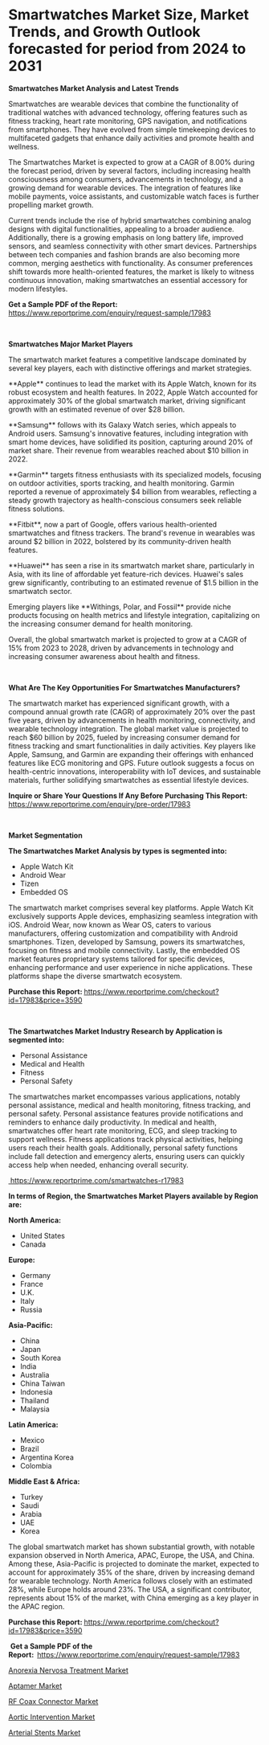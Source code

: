 <p><h1>Smartwatches Market Size, Market Trends, and Growth Outlook forecasted for period from 2024 to 2031</h1></p><p><strong>Smartwatches Market Analysis and Latest Trends</strong></p>
<p><p>Smartwatches are wearable devices that combine the functionality of traditional watches with advanced technology, offering features such as fitness tracking, heart rate monitoring, GPS navigation, and notifications from smartphones. They have evolved from simple timekeeping devices to multifaceted gadgets that enhance daily activities and promote health and wellness.</p><p>The Smartwatches Market is expected to grow at a CAGR of 8.00% during the forecast period, driven by several factors, including increasing health consciousness among consumers, advancements in technology, and a growing demand for wearable devices. The integration of features like mobile payments, voice assistants, and customizable watch faces is further propelling market growth.</p><p>Current trends include the rise of hybrid smartwatches combining analog designs with digital functionalities, appealing to a broader audience. Additionally, there is a growing emphasis on long battery life, improved sensors, and seamless connectivity with other smart devices. Partnerships between tech companies and fashion brands are also becoming more common, merging aesthetics with functionality. As consumer preferences shift towards more health-oriented features, the market is likely to witness continuous innovation, making smartwatches an essential accessory for modern lifestyles.</p></p>
<p><strong>Get a Sample PDF of the Report:&nbsp;</strong> <a href="https://www.reportprime.com/enquiry/request-sample/17983?utm_campaign=11&utm_medium=2&utm_source=Github&utm_content=ia&utm_term=20112024&utm_id=smartwatches">https://www.reportprime.com/enquiry/request-sample/17983</a></p>
<p>&nbsp;</p>
<p><strong>Smartwatches Major Market Players</strong></p>
<p><p>The smartwatch market features a competitive landscape dominated by several key players, each with distinctive offerings and market strategies. </p><p>**Apple** continues to lead the market with its Apple Watch, known for its robust ecosystem and health features. In 2022, Apple Watch accounted for approximately 30% of the global smartwatch market, driving significant growth with an estimated revenue of over $28 billion.</p><p>**Samsung** follows with its Galaxy Watch series, which appeals to Android users. Samsung's innovative features, including integration with smart home devices, have solidified its position, capturing around 20% of market share. Their revenue from wearables reached about $10 billion in 2022.</p><p>**Garmin** targets fitness enthusiasts with its specialized models, focusing on outdoor activities, sports tracking, and health monitoring. Garmin reported a revenue of approximately $4 billion from wearables, reflecting a steady growth trajectory as health-conscious consumers seek reliable fitness solutions.</p><p>**Fitbit**, now a part of Google, offers various health-oriented smartwatches and fitness trackers. The brand's revenue in wearables was around $2 billion in 2022, bolstered by its community-driven health features.</p><p>**Huawei** has seen a rise in its smartwatch market share, particularly in Asia, with its line of affordable yet feature-rich devices. Huawei's sales grew significantly, contributing to an estimated revenue of $1.5 billion in the smartwatch sector.</p><p>Emerging players like **Withings, Polar, and Fossil** provide niche products focusing on health metrics and lifestyle integration, capitalizing on the increasing consumer demand for health monitoring.</p><p>Overall, the global smartwatch market is projected to grow at a CAGR of 15% from 2023 to 2028, driven by advancements in technology and increasing consumer awareness about health and fitness.</p></p>
<p>&nbsp;</p>
<p><strong>What Are The Key Opportunities For Smartwatches Manufacturers?</strong></p>
<p><p>The smartwatch market has experienced significant growth, with a compound annual growth rate (CAGR) of approximately 20% over the past five years, driven by advancements in health monitoring, connectivity, and wearable technology integration. The global market value is projected to reach $60 billion by 2025, fueled by increasing consumer demand for fitness tracking and smart functionalities in daily activities. Key players like Apple, Samsung, and Garmin are expanding their offerings with enhanced features like ECG monitoring and GPS. Future outlook suggests a focus on health-centric innovations, interoperability with IoT devices, and sustainable materials, further solidifying smartwatches as essential lifestyle devices.</p></p>
<p><strong>Inquire or Share Your Questions If Any Before Purchasing This Report:</strong> <a href="https://www.reportprime.com/enquiry/pre-order/17983?utm_campaign=11&utm_medium=2&utm_source=Github&utm_content=ia&utm_term=20112024&utm_id=smartwatches">https://www.reportprime.com/enquiry/pre-order/17983</a></p>
<p>&nbsp;</p>
<p><strong>Market Segmentation</strong></p>
<p><strong>The Smartwatches Market Analysis by types is segmented into:</strong></p>
<p><ul><li>Apple Watch Kit</li><li>Android Wear</li><li>Tizen</li><li>Embedded OS</li></ul></p>
<p><p>The smartwatch market comprises several key platforms. Apple Watch Kit exclusively supports Apple devices, emphasizing seamless integration with iOS. Android Wear, now known as Wear OS, caters to various manufacturers, offering customization and compatibility with Android smartphones. Tizen, developed by Samsung, powers its smartwatches, focusing on fitness and mobile connectivity. Lastly, the embedded OS market features proprietary systems tailored for specific devices, enhancing performance and user experience in niche applications. These platforms shape the diverse smartwatch ecosystem.</p></p>
<p><strong>Purchase this Report:&nbsp;</strong><a href="https://www.reportprime.com/checkout?id=17983&price=3590&utm_campaign=11&utm_medium=2&utm_source=Github&utm_content=ia&utm_term=20112024&utm_id=smartwatches">https://www.reportprime.com/checkout?id=17983&price=3590</a></p>
<p>&nbsp;</p>
<p><strong>The Smartwatches Market Industry Research by Application is segmented into:</strong></p>
<p><ul><li>Personal Assistance</li><li>Medical and Health</li><li>Fitness</li><li>Personal Safety</li></ul></p>
<p><p>The smartwatches market encompasses various applications, notably personal assistance, medical and health monitoring, fitness tracking, and personal safety. Personal assistance features provide notifications and reminders to enhance daily productivity. In medical and health, smartwatches offer heart rate monitoring, ECG, and sleep tracking to support wellness. Fitness applications track physical activities, helping users reach their health goals. Additionally, personal safety functions include fall detection and emergency alerts, ensuring users can quickly access help when needed, enhancing overall security.</p></p>
<p><a href="https://www.reportprime.com/smartwatches-r17983?utm_campaign=11&utm_medium=2&utm_source=Github&utm_content=ia&utm_term=20112024&utm_id=smartwatches">&nbsp;https://www.reportprime.com/smartwatches-r17983</a></p>
<p><strong>In terms of Region, the Smartwatches Market Players available by Region are:</strong></p>
<p>
    <p> <strong> North America: </strong>
        <ul>
            <li>United States</li>
            <li>Canada</li>
        </ul>
        </p> 
    <p> <strong> Europe: </strong>
        <ul>
            <li>Germany</li>
            <li>France</li>
            <li>U.K.</li>
            <li>Italy</li>
            <li>Russia</li>
        </ul>
        </p> 
    <p> <strong> Asia-Pacific: </strong>
        <ul>
            <li>China</li>
            <li>Japan</li>
            <li>South Korea</li>
            <li>India</li>
            <li>Australia</li>
            <li>China Taiwan</li>
            <li>Indonesia</li>
            <li>Thailand</li>
            <li>Malaysia</li>
        </ul>
        </p> 
    <p> <strong> Latin America: </strong>
        <ul>
            <li>Mexico</li>
            <li>Brazil</li>
            <li>Argentina Korea</li>
            <li>Colombia</li>
        </ul>
        </p> 
    <p> <strong> Middle East & Africa: </strong>
        <ul>
            <li>Turkey</li>
            <li>Saudi</li>
            <li>Arabia</li>
            <li>UAE</li>
            <li>Korea</li>
        </ul>
    </p>
    </p>
<p><p>The global smartwatch market has shown substantial growth, with notable expansion observed in North America, APAC, Europe, the USA, and China. Among these, Asia-Pacific is projected to dominate the market, expected to account for approximately 35% of the share, driven by increasing demand for wearable technology. North America follows closely with an estimated 28%, while Europe holds around 23%. The USA, a significant contributor, represents about 15% of the market, with China emerging as a key player in the APAC region.</p></p>
<p><strong>Purchase this Report: </strong><a href="https://www.reportprime.com/checkout?id=17983&price=3590&utm_campaign=11&utm_medium=2&utm_source=Github&utm_content=ia&utm_term=20112024&utm_id=smartwatches">https://www.reportprime.com/checkout?id=17983&price=3590</a></p>
<p>&nbsp;<strong>Get a Sample PDF of the Report:&nbsp;&nbsp;</strong><a href="https://www.reportprime.com/enquiry/request-sample/17983?utm_campaign=11&utm_medium=2&utm_source=Github&utm_content=ia&utm_term=20112024&utm_id=smartwatches">https://www.reportprime.com/enquiry/request-sample/17983</a></p>
<p><strong></strong></p>
<p><p><a href="https://issuu.com/reportprime-2/docs/anorexia-nervosa-treatment-market-s_d8ed00f71ccfb6?utm_campaign=11&utm_medium=2&utm_source=Github&utm_content=ia&utm_term=20112024&utm_id=smartwatches">Anorexia Nervosa Treatment Market</a></p><p><a href="https://www.linkedin.com/pulse/global-aptamer-market-size-trends-analysis-regional-3dtze?utm_campaign=11&utm_medium=2&utm_source=Github&utm_content=ia&utm_term=20112024&utm_id=smartwatches">Aptamer Market</a></p><p><a href="https://github.com/ChiragRp1/Market-Research-Report-List-6/blob/main/rf-coax-connector-market.md?utm_campaign=11&utm_medium=2&utm_source=Github&utm_content=ia&utm_term=20112024&utm_id=smartwatches">RF Coax Connector Market</a></p><p><a href="https://issuu.com/reportprime-2/docs/aortic-intervention-market-size-203_968d27b2ff3f47?utm_campaign=11&utm_medium=2&utm_source=Github&utm_content=ia&utm_term=20112024&utm_id=smartwatches">Aortic Intervention Market</a></p><p><a href="https://www.linkedin.com/pulse/breaking-down-arterial-stents-market-growth-81-cagr-expected-fb8se?utm_campaign=11&utm_medium=2&utm_source=Github&utm_content=ia&utm_term=20112024&utm_id=smartwatches">Arterial Stents Market</a></p></p>